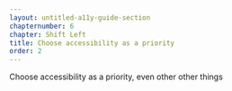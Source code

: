 ```yaml
---
layout: untitled-a11y-guide-section
chapternumber: 6
chapter: Shift Left
title: Choose accessibility as a priority
order: 2
---
```


Choose accessibility as a priority, even other other things